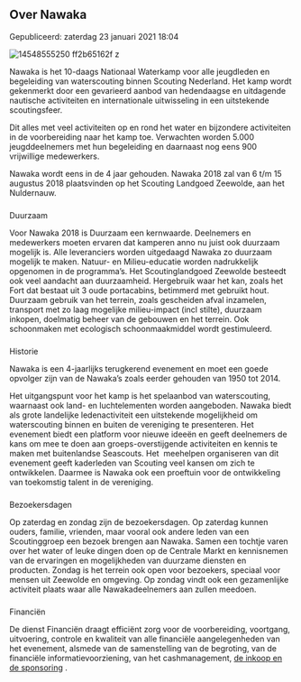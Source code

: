 


Over Nawaka
------------





 Gepubliceerd: zaterdag 23 januari 2021 18:04
   




![14548555250 ff2b65162f z](/images/phocagallery/14548555250_ff2b65162f_z.jpg)




 Nawaka is het 10-daags Nationaal Waterkamp voor alle jeugdleden en begeleiding van waterscouting binnen Scouting Nederland. Het kamp wordt gekenmerkt door een gevarieerd aanbod van hedendaagse en uitdagende nautische activiteiten en internationale uitwisseling in een uitstekende scoutingsfeer.
 



 Dit alles met veel activiteiten op en rond het water en bijzondere activiteiten in de voorbereiding naar het kamp toe. Verwachten worden 5.000 jeugddeelnemers met hun begeleiding en daarnaast nog eens 900 vrijwillige medewerkers.
 



 Nawaka wordt eens in de 4 jaar gehouden. Nawaka 2018 zal van 6 t/m 15 augustus 2018 plaatsvinden op het Scouting Landgoed Zeewolde, aan het Nuldernauw.
 


### 
 Duurzaam



 Voor Nawaka 2018 is Duurzaam een kernwaarde. Deelnemers en medewerkers moeten ervaren dat kamperen anno nu juist ook duurzaam mogelijk is. Alle leveranciers worden uitgedaagd Nawaka zo duurzaam mogelijk te maken. Natuur- en Milieu-educatie worden nadrukkelijk opgenomen in de programma’s. Het Scoutinglandgoed Zeewolde besteedt ook veel aandacht aan duurzaamheid. Hergebruik waar het kan, zoals het Fort dat bestaat uit 3 oude portacabins, betimmerd met gebruikt hout. Duurzaam gebruik van het terrein, zoals gescheiden afval inzamelen, transport met zo laag mogelijke milieu-impact (incl stilte), duurzaam inkopen, doelmatig beheer van de gebouwen en het terrein. Ook schoonmaken met ecologisch schoonmaakmiddel wordt gestimuleerd.
 


### 
 Historie



 Nawaka is een 4-jaarlijks terugkerend evenement en moet een goede opvolger zijn van de Nawaka’s zoals eerder gehouden van 1950 tot 2014.
 



 Het uitgangspunt voor het kamp is het spelaanbod van waterscouting, waarnaast ook land- en luchtelementen worden aangeboden. Nawaka biedt als grote landelijke ledenactiviteit een uitstekende mogelijkheid om waterscouting binnen en buiten de vereniging te presenteren. Het evenement biedt een platform voor nieuwe ideeën en geeft deelnemers de kans om mee te doen aan groeps-overstijgende activiteiten en kennis te maken met buitenlandse Seascouts. Het  meehelpen organiseren van dit evenement geeft kaderleden van Scouting veel kansen om zich te ontwikkelen. Daarmee is Nawaka ook een proeftuin voor de ontwikkeling van toekomstig talent in de vereniging.
 


### 
 Bezoekersdagen



 Op zaterdag en zondag zijn de bezoekersdagen. Op zaterdag kunnen ouders, familie, vrienden, maar vooral ook andere leden van een Scoutinggroep een bezoek brengen aan Nawaka. Samen een tochtje varen over het water of leuke dingen doen op de Centrale Markt en kennisnemen van de ervaringen en mogelijkheden van duurzame diensten en producten. Zondag is het terrein ook open voor bezoekers, speciaal voor mensen uit Zeewolde en omgeving. Op zondag vindt ook een gezamenlijke activiteit plaats waar alle Nawakadeelnemers aan zullen meedoen.
 








### 
 Financiën



 De dienst Financiën draagt efficiënt zorg voor de voorbereiding, voortgang, uitvoering, controle en kwaliteit van alle financiële aangelegenheden van het evenement, alsmede van de samenstelling van de begroting, van de financiële informatievoorziening, van het cashmanagement,
 [de inkoop en de sponsoring](/nl/over-nawaka/sponsoring-en-inkoop) 
 .
 








